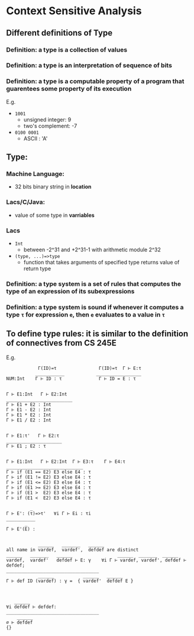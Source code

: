 # Context Sensitive Analysis

## Different definitions of __Type__

### Definition: a __type__ is a collection of values 
### Definition: a __type__ is an interpretation of sequence of bits 
### Definition: a __type__ is a computable property of a program that guarentees some property of its execution 

E.g. 
-  `1001` 
    - unsigned integer: 9
    - two's complement: -7 
- `0100 0001` 
    - ASCII : 'A'



## Type: 

### Machine Language: 
-  32 bits binary string in __location__

### Lacs/C/Java: 
- value of some type in __varriables__

### Lacs
- `Int` 
    - between -2^31 and +2^31-1 with arithmetic module 2^32 
- `(type, ...)=>type`
    - function that takes arguments of specified type returns value of return type 


### Definition: a __type system__ is a set of rules that computes the type of an expression of its subexpressions 
### Definition: a type system is __sound__ if whenever it computes a type `τ` for expression `e`, then `e` evaluates to a value in `τ` 

## To define type rules: it is similar to the definition of connectives from CS 245E 
E.g. 

```
            Γ(ID)=τ                Γ(ID)=τ  Γ ⊢ E:τ
           ___________            _________________
NUM:Int    Γ ⊢ ID : τ              Γ ⊢ ID = E : τ


Γ ⊢ E1:Int   Γ ⊢ E2:Int
_________________________
Γ ⊢ E1 + E2 : Int  
Γ ⊢ E1 - E2 : Int
Γ ⊢ E1 * E2 : Int
Γ ⊢ E1 / E2 : Int


Γ ⊢ E1:τ'   Γ ⊢ E2:τ
_____________________
Γ ⊢ E1 ; E2 : τ


Γ ⊢ E1:Int   Γ ⊢ E2:Int  Γ ⊢ E3:τ    Γ ⊢ E4:τ
_____________________________
Γ ⊢ if (E1 == E2) E3 else E4 : τ
Γ ⊢ if (E1 != E2) E3 else E4 : τ
Γ ⊢ if (E1 <= E2) E3 else E4 : τ
Γ ⊢ if (E1 >= E2) E3 else E4 : τ
Γ ⊢ if (E1 >  E2) E3 else E4 : τ
Γ ⊢ if (E1 <  E2) E3 else E4 : τ

         _
Γ ⊢ E': (τ)=>τ'   ∀i Γ ⊢ Ei : τi
___________
       _
Γ ⊢ E'(E) :


            ______   _______   ______     
all name in vardef,  vardef',  defdef are distinct
______   _______   ______                 ______  _______  ______
vardef,  vardef'   defdef ⊢ E: γ    ∀i Γ ⊢ vardef, vardef', defdef ⊢ defdef; 
___________________________________
            ______           ______   ______
Γ ⊢ def ID (vardef) : γ =  { vardef'  defdef E }



   ______
∀i defdef ⊢ defdef: 
___________________________________
    ______
∅ ⊢ defdef
{} 
```












